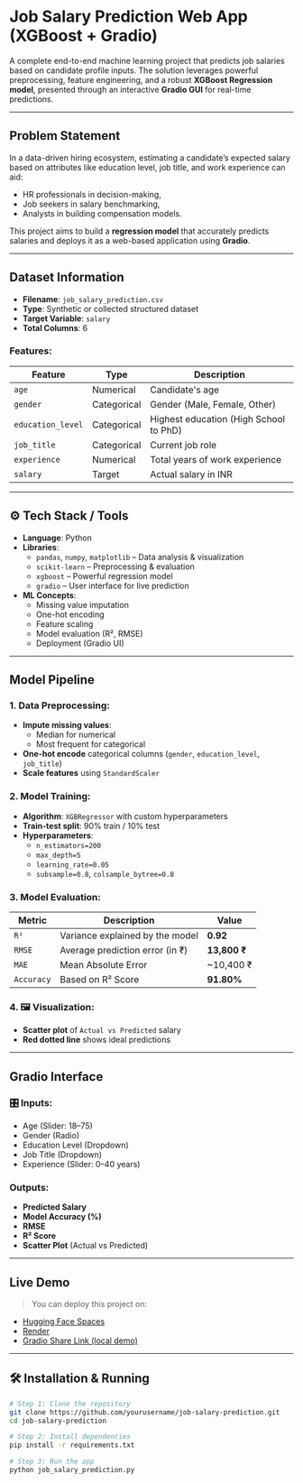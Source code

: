 # Job Salary Prediction Web App (XGBoost + Gradio)

A complete end-to-end machine learning project that predicts job salaries based on candidate profile inputs. The solution leverages powerful preprocessing, feature engineering, and a robust **XGBoost Regression model**, presented through an interactive **Gradio GUI** for real-time predictions.

---

##  Problem Statement

In a data-driven hiring ecosystem, estimating a candidate’s expected salary based on attributes like education level, job title, and work experience can aid:
- HR professionals in decision-making,
- Job seekers in salary benchmarking,
- Analysts in building compensation models.

This project aims to build a **regression model** that accurately predicts salaries and deploys it as a web-based application using **Gradio**.

---

##  Dataset Information

- **Filename**: `job_salary_prediction.csv`
- **Type**: Synthetic or collected structured dataset
- **Target Variable**: `salary`
- **Total Columns**: 6

### Features:

| Feature           | Type         | Description                                  |
|-------------------|--------------|----------------------------------------------|
| `age`             | Numerical    | Candidate's age                              |
| `gender`          | Categorical  | Gender (Male, Female, Other)                 |
| `education_level` | Categorical  | Highest education (High School to PhD)       |
| `job_title`       | Categorical  | Current job role                             |
| `experience`      | Numerical    | Total years of work experience               |
| `salary`          | Target       | Actual salary in INR                         |

---

## ⚙ Tech Stack / Tools

- **Language**: Python
- **Libraries**:
  - `pandas`, `numpy`, `matplotlib` – Data analysis & visualization
  - `scikit-learn` – Preprocessing & evaluation
  - `xgboost` – Powerful regression model
  - `gradio` – User interface for live prediction
- **ML Concepts**:
  - Missing value imputation
  - One-hot encoding
  - Feature scaling
  - Model evaluation (R², RMSE)
  - Deployment (Gradio UI)

---

##  Model Pipeline

### 1.  Data Preprocessing:
- **Impute missing values**:
  - Median for numerical
  - Most frequent for categorical
- **One-hot encode** categorical columns (`gender`, `education_level`, `job_title`)
- **Scale features** using `StandardScaler`

### 2.  Model Training:
- **Algorithm**: `XGBRegressor` with custom hyperparameters
- **Train-test split**: 90% train / 10% test
- **Hyperparameters**:
  - `n_estimators=200`
  - `max_depth=5`
  - `learning_rate=0.05`
  - `subsample=0.8`, `colsample_bytree=0.8`

### 3.  Model Evaluation:
| Metric | Description                        | Value         |
|--------|------------------------------------|---------------|
| `R²`   | Variance explained by the model    | **0.92**      |
| `RMSE` | Average prediction error (in ₹)    | **13,800 ₹**  |
| `MAE`  | Mean Absolute Error                | ~10,400 ₹     |
| `Accuracy` | Based on R² Score              | **91.80%**    |

### 4. 🖼️ Visualization:
- **Scatter plot** of `Actual vs Predicted` salary
- **Red dotted line** shows ideal predictions

---

##  Gradio Interface

### 🎛️ Inputs:
- Age (Slider: 18–75)
- Gender (Radio)
- Education Level (Dropdown)
- Job Title (Dropdown)
- Experience (Slider: 0–40 years)

###  Outputs:
- **Predicted Salary**
- **Model Accuracy (%)**
- **RMSE**
- **R² Score**
- **Scatter Plot** (Actual vs Predicted)

---

## Live Demo

> You can deploy this project on:
- [Hugging Face Spaces](https://huggingface.co/spaces)
- [Render](https://render.com)
- [Gradio Share Link (local demo)](http://localhost:7860)

---

## 🛠️ Installation & Running

```bash
# Step 1: Clone the repository
git clone https://github.com/yourusername/job-salary-prediction.git
cd job-salary-prediction

# Step 2: Install dependencies
pip install -r requirements.txt

# Step 3: Run the app
python job_salary_prediction.py
